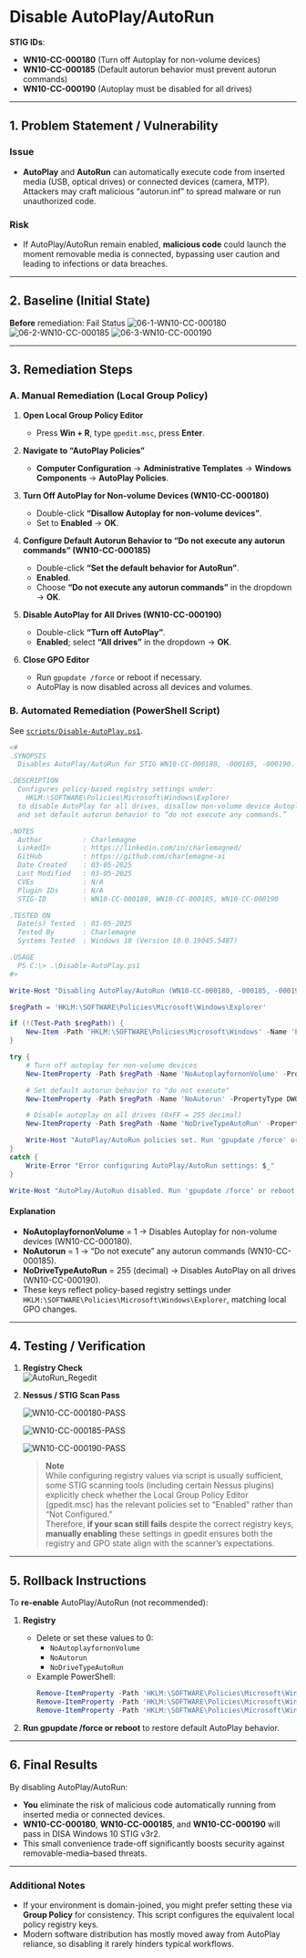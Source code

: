 # Disable AutoPlay/AutoRun
**STIG IDs**:  
- **WN10-CC-000180** (Turn off Autoplay for non-volume devices)  
- **WN10-CC-000185** (Default autorun behavior must prevent autorun commands)  
- **WN10-CC-000190** (Autoplay must be disabled for all drives)

---

## 1. Problem Statement / Vulnerability

### Issue
- **AutoPlay** and **AutoRun** can automatically execute code from inserted media (USB, optical drives) or connected devices (camera, MTP). Attackers may craft malicious “autorun.inf” to spread malware or run unauthorized code.

### Risk
- If AutoPlay/AutoRun remain enabled, **malicious code** could launch the moment removable media is connected, bypassing user caution and leading to infections or data breaches.

---

## 2. Baseline (Initial State)

**Before** remediation: Fail Status
![06-1-WN10-CC-000180](https://github.com/user-attachments/assets/4f767de1-d3a9-438d-a53b-b8f35dc55432)
![06-2-WN10-CC-000185](https://github.com/user-attachments/assets/60d059e8-9256-454f-8348-21f77151baeb)
![06-3-WN10-CC-000190](https://github.com/user-attachments/assets/5a751c8c-4a6e-4fd8-9581-bdd3841804a6)

---

## 3. Remediation Steps

### A. Manual Remediation (Local Group Policy)

1. **Open Local Group Policy Editor**  
   - Press **Win + R**, type `gpedit.msc`, press **Enter**.
2. **Navigate to “AutoPlay Policies”**  
   - **Computer Configuration** → **Administrative Templates** → **Windows Components** → **AutoPlay Policies**.

3. **Turn Off AutoPlay for Non-volume Devices (WN10-CC-000180)**  
   - Double-click **“Disallow Autoplay for non-volume devices”**.  
   - Set to **Enabled** → **OK**.

4. **Configure Default Autorun Behavior to “Do not execute any autorun commands” (WN10-CC-000185)**  
   - Double-click **“Set the default behavior for AutoRun”**.  
   - **Enabled**.  
   - Choose **“Do not execute any autorun commands”** in the dropdown → **OK**.

5. **Disable AutoPlay for All Drives (WN10-CC-000190)**  
   - Double-click **“Turn off AutoPlay”**.  
   - **Enabled**; select **“All drives”** in the dropdown → **OK**.

6. **Close GPO Editor**  
   - Run `gpupdate /force` or reboot if necessary.  
   - AutoPlay is now disabled across all devices and volumes.

### B. Automated Remediation (PowerShell Script)

See [`scripts/Disable-AutoPlay.ps1`](../scripts/Disable-AutoPlay.ps1).

```powershell
<#
.SYNOPSIS
  Disables AutoPlay/AutoRun for STIG WN10-CC-000180, -000185, -000190.

.DESCRIPTION
  Configures policy-based registry settings under:
    HKLM:\SOFTWARE\Policies\Microsoft\Windows\Explorer
  to disable AutoPlay for all drives, disallow non-volume device Autoplay,
  and set default autorun behavior to “do not execute any commands.”

.NOTES
  Author          : Charlemagne
  LinkedIn        : https://linkedin.com/in/charlemagned/
  GitHub          : https://github.com/charlemagne-ai
  Date Created    : 03-05-2025
  Last Modified   : 03-05-2025
  CVEs            : N/A
  Plugin IDs      : N/A
  STIG-ID         : WN10-CC-000180, WN10-CC-000185, WN10-CC-000190

.TESTED ON
  Date(s) Tested  : 03-05-2025
  Tested By       : Charlemagne
  Systems Tested  : Windows 10 (Version 10.0.19045.5487)

.USAGE
  PS C:\> .\Disable-AutoPlay.ps1
#>

Write-Host "Disabling AutoPlay/AutoRun (WN10-CC-000180, -000185, -000190)..." -ForegroundColor Cyan

$regPath = 'HKLM:\SOFTWARE\Policies\Microsoft\Windows\Explorer'

if (!(Test-Path $regPath)) {
    New-Item -Path 'HKLM:\SOFTWARE\Policies\Microsoft\Windows' -Name 'Explorer' -Force | Out-Null
}

try {
    # Turn off autoplay for non-volume devices
    New-ItemProperty -Path $regPath -Name 'NoAutoplayfornonVolume' -PropertyType DWORD -Value 1 -Force | Out-Null

    # Set default autorun behavior to "do not execute"
    New-ItemProperty -Path $regPath -Name 'NoAutorun' -PropertyType DWORD -Value 1 -Force | Out-Null

    # Disable autoplay on all drives (0xFF = 255 decimal)
    New-ItemProperty -Path $regPath -Name 'NoDriveTypeAutoRun' -PropertyType DWORD -Value 255 -Force | Out-Null

    Write-Host "AutoPlay/AutoRun policies set. Run 'gpupdate /force' or reboot."
}
catch {
    Write-Error "Error configuring AutoPlay/AutoRun settings: $_"
}

Write-Host "AutoPlay/AutoRun disabled. Run 'gpupdate /force' or reboot to finalize changes." -ForegroundColor Yellow
```

#### Explanation

- **NoAutoplayfornonVolume** = 1 → Disables Autoplay for non-volume devices (WN10-CC-000180).  
- **NoAutorun** = 1 → “Do not execute” any autorun commands (WN10-CC-000185).  
- **NoDriveTypeAutoRun** = 255 (decimal) → Disables AutoPlay on all drives (WN10-CC-000190).  
- These keys reflect policy-based registry settings under `HKLM:\SOFTWARE\Policies\Microsoft\Windows\Explorer`, matching local GPO changes.

---

## 4. Testing / Verification

1. **Registry Check**  
   ![AutoRun_Regedit](https://github.com/user-attachments/assets/df085bc2-5506-4a99-8841-91440ba82c1a)


2. **Nessus / STIG Scan Pass**  

   ![WN10-CC-000180-PASS](https://github.com/user-attachments/assets/762f1730-4279-4e17-9b9d-c1959aa60052)

   ![WN10-CC-000185-PASS](https://github.com/user-attachments/assets/2d7f71dd-b1e8-4ded-a4e6-6f62f9e2d178)

   ![WN10-CC-000190-PASS](https://github.com/user-attachments/assets/56a79f6c-99ed-4663-b5ad-dcbc7620abb2)



   > **Note**  
   > While configuring registry values via script is usually sufficient, some STIG scanning tools (including certain Nessus plugins) explicitly check whether the Local Group Policy Editor (gpedit.msc) has the relevant policies set to “Enabled” rather than “Not Configured.”  
   > Therefore, **if your scan still fails** despite the correct registry keys, **manually enabling** these settings in gpedit ensures both the registry and GPO state align with the scanner’s expectations.

---

## 5. Rollback Instructions

To **re-enable** AutoPlay/AutoRun (not recommended):

1. **Registry**  
   - Delete or set these values to 0:
     - `NoAutoplayfornonVolume`  
     - `NoAutorun`  
     - `NoDriveTypeAutoRun`  
   - Example PowerShell:
     ```powershell
     Remove-ItemProperty -Path 'HKLM:\SOFTWARE\Policies\Microsoft\Windows\Explorer' -Name 'NoAutoplayfornonVolume'
     Remove-ItemProperty -Path 'HKLM:\SOFTWARE\Policies\Microsoft\Windows\Explorer' -Name 'NoAutorun'
     Remove-ItemProperty -Path 'HKLM:\SOFTWARE\Policies\Microsoft\Windows\Explorer' -Name 'NoDriveTypeAutoRun'
     ```

2. **Run gpupdate /force or reboot** to restore default AutoPlay behavior.

---

## 6. Final Results

By disabling AutoPlay/AutoRun:

- **You** eliminate the risk of malicious code automatically running from inserted media or connected devices.
- **WN10-CC-000180**, **WN10-CC-000185**, and **WN10-CC-000190** will pass in DISA Windows 10 STIG v3r2.
- This small convenience trade-off significantly boosts security against removable-media–based threats.

---

### Additional Notes

- If your environment is domain-joined, you might prefer setting these via **Group Policy** for consistency. This script configures the equivalent local policy registry keys.
- Modern software distribution has mostly moved away from AutoPlay reliance, so disabling it rarely hinders typical workflows.
